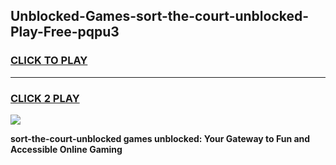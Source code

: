 
## Unblocked-Games-sort-the-court-unblocked-Play-Free-pqpu3
<h3>
<a href="https://premium76.site?title=sort-the-court-unblocked&ref=23A">CLICK TO PLAY</a></h3>
<hr>

<h3>
<a href="https://premium76.site?title=sort-the-court-unblocked&ref=23A">CLICK 2 PLAY</a>
  
</h3>

<a href="https://premium76.site?title=sort-the-court-unblocked&ref=23A"><img src="https://clearcache.store/games.png"></a>


**sort-the-court-unblocked games unblocked: Your Gateway to Fun and Accessible Online Gaming**
